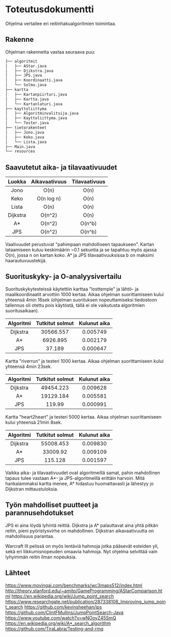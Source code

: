 # Toteutusdokumentti

Ohjelma vertailee eri reitinhakualgoritmien toimintaa.

## Rakenne
Ohjelman rakennetta vastaa seuraava puu:

```bash
├── algoritmit
│   ├── AStar.java
│   ├── Djikstra.java
│   ├── JPS.java
│   ├── Koordinaatti.java
│   └── Solmu.java
├── kartta
│   ├── Kartanpiirturi.java
│   ├── Kartta.java
│   └── Kartanlaturi.java
├── kayttoliittyma
│   ├── Algoritminvalitsija.java
│   ├── Kayttoliittyma.java
│   └── Tester.java
├── tietorakenteet
│   ├── Jono.java
│   ├── Keko.java
│   └── Lista.java
├── Main.java
└── resources

```
## Saavutetut aika- ja tilavaativuudet

| Luokka        | Aikavaativuus | Tilavaativuus  |
| :-----------: |:-------------:| :-------------:|
| Jono          |   O(n)        |   O(n)         |
| Keko          |   O(n log n)  |   O(n)         |     
| Lista         |   O(n)        |   O(n)         |
| Dijkstra      |   O(n^2)      |   O(n)         |
| A*            |   O(n^2)      |   O(n^b)       |
| JPS           |   O(n^2)      |   O(n^b)       |

Vaativuudet perustuvat "pahimpaan mahdolliseen tapaukseen".
Kartan lataamiseen kuluu keskimäärin ~0.1 sekuntia ja se tapahtuu myös ajassa O(n), jossa n on kartan koko.
A* ja JPS tilavaativuuksissa b on maksimi haarautuvuustekijä.

## Suorituskyky- ja O-analyysivertailu

Suorituskykytesteissä käytettiin karttaa "losttemple" ja lähtö- ja maalikoordinaatit arvottiin 1000 kertaa.
Aikaa ohjelman suorittamiseen kului yhteensä 4min 16sek (ohjelman suorituksen nopeuttamiseksi tiedostoon tallennus oli otettu pois käytöstä, tällä ei ole vaikutusta algoritmien suoritusaikaan).

|Algoritmi|Tutkitut solmut| Kulunut aika|
|:-------:|:-------------:|:-----------:|
|Dijkstra |   30566.557   | 0.005749    |
|A*       |   6926.895    | 0.002179    |
|JPS      |   37.189      | 0.000647    |

Kartta "riverrun" ja testeri 1000 kertaa.
Aikaa ohjelman suorittamiseen kului yhteensä 4min 23sek.

|Algoritmi|Tutkitut solmut| Kulunut aika|
|:-------:|:-------------:|:-----------:|
|Dijkstra |   49454.223   | 0.009628    |
|A*       |   19129.184   | 0.005581    |
|JPS      |   119.99      | 0.000991    |

Kartta "heart2heart" ja testeri 5000 kertaa.
Aikaa ohjelman suorittamiseen kului yhteensä 21min 8sek.

|Algoritmi|Tutkitut solmut| Kulunut aika|
|:-------:|:-------------:|:-----------:|
|Dijkstra |   55008.453   | 0.009830    |
|A*       |   33009.92    | 0.009109    |
|JPS      |   115.128     | 0.001597    |

Vaikka aika- ja tilavaativuudet ovat algoritmeillä samat, pahin mahdollinen tapaus tulee vastaan
A*- ja JPS-algoritmeillä erittäin harvoin. Mitä hankalammaksi kartta menee, A* hidastuu huomattavasti ja 
lähestyy jo Dijkstran mittaustuloksia. 

## Työn mahdolliset puutteet ja parannusehdotukset

JPS ei aina löydä lyhintä reittiä. Dijkstra ja A* palauttavat aina yhtä pitkän reitin, pieni pyöristysvirhe on mahdollinen.
Dijkstran aikavaativuutta on mahdollisuus parantaa.

Warcraft III pelissä on myös lentäviä hahmoja jotka pääsevät esteiden yli, sekä eri liikkumisnopeuden omaavia hahmoja. Nyt ohjelma selvittää vain lyhyimmän reitin ilman nopeuksia.

## Lähteet
https://www.movingai.com/benchmarks/wc3maps512/index.html
http://theory.stanford.edu/~amitp/GameProgramming/AStarComparison.html
https://en.wikipedia.org/wiki/Jump_point_search
https://www.researchgate.net/publication/287338108_Improving_jump_point_search
https://github.com/kevinsheehan/jps
https://github.com/ClintFMullins/JumpPointSearch-Java
https://www.youtube.com/watch?v=wNOoyZ45SmQ
https://en.wikipedia.org/wiki/A*_search_algorithm
https://github.com/TiraLabra/Testing-and-rmq